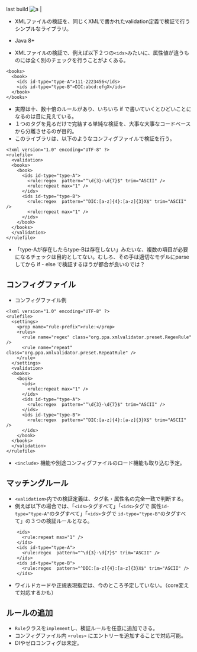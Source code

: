 
 last build ![a](https://circleci.com/gh/pakuyuya/xasx.png?circle-token=32161a51b19b1abd4b55346145f25a09f96c09bb) |

 * XMLファイルの検証を、同じくXMLで書かれたvalidation定義で検証で行うシンプルなライブラリ。
 * Java 8+

 * XMLファイルの検証で、例えば以下２つの```<ids>```みたいに、属性値が違うものには全く別のチェックを行うことがよくある。
```
<books>
  <book>
    <ids id-type="type-A">111-2223456</ids>
    <ids id-type="type-B">DIC:abcd:efgX</ids>
  </book>
</books>
```
 * 実際は十、数十倍のルールがあり、いちいち if で書いていくとひどいことになるのは目に見えている。
 * １つのタグを見るだけで完結する単純な検証を、大事な大事なコードベースから分離させるのが目的。
 * このライブラリは、以下のようなコンフィグファイルで検証を行う。
```
<?xml version="1.0" encoding="UTF-8" ?>
<rulefile>
  <validation>
  <books>
    <book>
      <ids id-type="type-A">
        <rule:regex  pattern="^\d{3}-\d{7}$" trim="ASCII" />
        <rule:repeat max="1" />
      </ids>
      <ids id-type="type-B">
        <rule:regex  pattern="^DIC:[a-z]{4}:[a-z]{3}X$" trim="ASCII" />
        <rule:repeat max="1" />
      </ids>
    </book>
  </books>
  </validation>
</rulefile>
```

 * 「type-Aが存在したらtype-Bは存在しない」みたいな、複数の項目が必要になるチェックは目的としてない。むしろ、その手は適切なモデルにparseしてから if - else で検証するほうが都合が良いのでは？


## コンフィグファイル

* コンフィグファイル例
```
<?xml version="1.0" encoding="UTF-8" ?>
<rulefile>
  <settings>
    <prop name="rule-prefix">rule:</prop>
    <rules>
      <rule name="regex" class="org.ppa.xmlvalidator.preset.RegexRule" />
      <rule name="repeat" class="org.ppa.xmlvalidator.preset.RepeatRule" />
    </rule>
  </settings>
  <validation>
  <books>
    <book>
      <ids>
        <rule:repeat max="1" />
      </ids>
      <ids id-type="type-A">
        <rule:regex  pattern="^\d{3}-\d{7}$" trim="ASCII" />
      </ids>
      <ids id-type="type-B">
        <rule:regex  pattern="^DIC:[a-z]{4}:[a-z]{3}X$" trim="ASCII" />
      </ids>
    </book>
  </books>
  </validation>
</rulefile>
```

 * ```<include>``` 機能や別途コンフィグファイルのロード機能も取り込む予定。

## マッチングルール

 * ```<validation>```内での検証定義は、タグ名・属性名の完全一致で判断する。
 * 例えば以下の場合では、「```<ids>```タグすべて」「```<ids>```タグで 属性```id-type="type-A"```のタグすべて」「```<ids>```タグで ```id-type="type-B"```のタグすべて」の３つの検証ルールとなる。
```
    <ids>
      <rule:repeat max="1" />
    </ids>
    <ids id-type="type-A">
      <rule:regex  pattern="^\d{3}-\d{7}$" trim="ASCII" />
    </ids>
    <ids id-type="type-B">
      <rule:regex  pattern="^DIC:[a-z]{4}:[a-z]{3}X$" trim="ASCII" />
    </ids>
```
 * ワイルドカードや正規表現指定は、今のところ予定していない。（core変えて対応するかも）

## ルールの追加

 * ```Rule```クラスを```implement```し、検証ルールを任意に追加できる。
 * コンフィグファイル内 ```<rules>``` にエントリーを追加することで対応可能。
 * DIやゼロコンフィグは未定。
